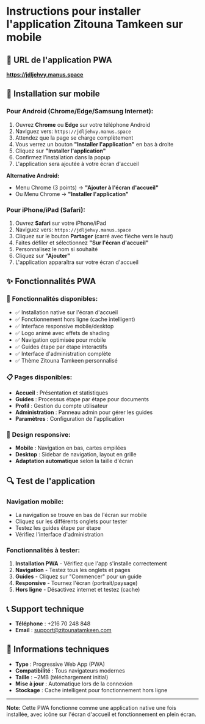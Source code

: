 # Instructions pour installer l'application Zitouna Tamkeen sur mobile

## 📱 **URL de l'application PWA**
**https://jdljehvy.manus.space**

## 🚀 **Installation sur mobile**

### Pour Android (Chrome/Edge/Samsung Internet):
1. Ouvrez **Chrome** ou **Edge** sur votre téléphone Android
2. Naviguez vers: `https://jdljehvy.manus.space`
3. Attendez que la page se charge complètement
4. Vous verrez un bouton **"Installer l'application"** en bas à droite
5. Cliquez sur **"Installer l'application"** 
6. Confirmez l'installation dans la popup
7. L'application sera ajoutée à votre écran d'accueil

**Alternative Android:**
- Menu Chrome (3 points) → **"Ajouter à l'écran d'accueil"**
- Ou Menu Chrome → **"Installer l'application"**

### Pour iPhone/iPad (Safari):
1. Ouvrez **Safari** sur votre iPhone/iPad
2. Naviguez vers: `https://jdljehvy.manus.space`
3. Cliquez sur le bouton **Partager** (carré avec flèche vers le haut)
4. Faites défiler et sélectionnez **"Sur l'écran d'accueil"**
5. Personnalisez le nom si souhaité
6. Cliquez sur **"Ajouter"**
7. L'application apparaîtra sur votre écran d'accueil

## ✨ **Fonctionnalités PWA**

### 🔧 **Fonctionnalités disponibles:**
- ✅ Installation native sur l'écran d'accueil
- ✅ Fonctionnement hors ligne (cache intelligent)
- ✅ Interface responsive mobile/desktop
- ✅ Logo animé avec effets de shading
- ✅ Navigation optimisée pour mobile
- ✅ Guides étape par étape interactifs
- ✅ Interface d'administration complète
- ✅ Thème Zitouna Tamkeen personnalisé

### 📋 **Pages disponibles:**
- **Accueil** : Présentation et statistiques
- **Guides** : Processus étape par étape pour documents
- **Profil** : Gestion du compte utilisateur
- **Administration** : Panneau admin pour gérer les guides
- **Paramètres** : Configuration de l'application

### 🎨 **Design responsive:**
- **Mobile** : Navigation en bas, cartes empilées
- **Desktop** : Sidebar de navigation, layout en grille
- **Adaptation automatique** selon la taille d'écran

## 🔍 **Test de l'application**

### Navigation mobile:
- La navigation se trouve en bas de l'écran sur mobile
- Cliquez sur les différents onglets pour tester
- Testez les guides étape par étape
- Vérifiez l'interface d'administration

### Fonctionnalités à tester:
1. **Installation PWA** - Vérifiez que l'app s'installe correctement
2. **Navigation** - Testez tous les onglets et pages
3. **Guides** - Cliquez sur "Commencer" pour un guide
4. **Responsive** - Tournez l'écran (portrait/paysage)
5. **Hors ligne** - Désactivez internet et testez (cache)

## 📞 **Support technique**
- **Téléphone** : +216 70 248 848
- **Email** : support@zitounatamkeen.com

## 🔧 **Informations techniques**
- **Type** : Progressive Web App (PWA)
- **Compatibilité** : Tous navigateurs modernes
- **Taille** : ~2MB (téléchargement initial)
- **Mise à jour** : Automatique lors de la connexion
- **Stockage** : Cache intelligent pour fonctionnement hors ligne

---

**Note:** Cette PWA fonctionne comme une application native une fois installée, avec icône sur l'écran d'accueil et fonctionnement en plein écran.

